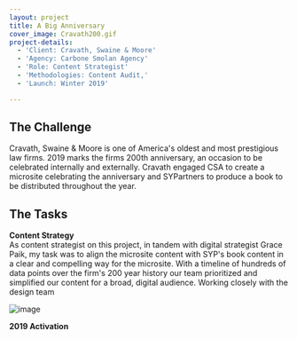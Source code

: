 ```yaml
---
layout: project
title: A Big Anniversary
cover_image: Cravath200.gif
project-details:
  - 'Client: Cravath, Swaine & Moore'
  - 'Agency: Carbone Smolan Agency'
  - 'Role: Content Strategist'
  - 'Methodologies: Content Audit,'
  - 'Launch: Winter 2019'

---
```

## The Challenge
Cravath, Swaine & Moore is one of America's oldest and most prestigious law firms. 2019 marks the firms 200th anniversary, an occasion to be celebrated internally and externally. Cravath engaged CSA to create a microsite celebrating the anniversary and SYPartners to produce a book to be distributed throughout the year.

## The Tasks
**Content Strategy**  
As content strategist on this project, in tandem with digital strategist Grace Paik, my task was to align the microsite content with SYP's book content in a clear and compelling way for the microsite. With a timeline of hundreds of data points over the firm's 200 year history our team prioritized and simplified our content for a broad, digital audience. Working closely with the design team 

![image](/assets/images/CravathErapage.gif)

**2019 Activation**

